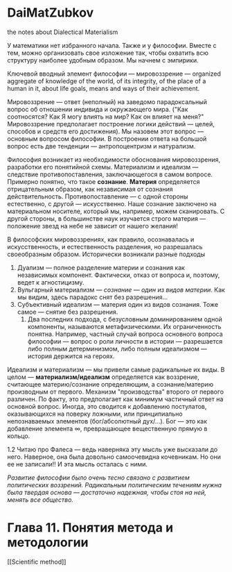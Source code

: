 # DaiMatZubkov
the notes about Dialectical Materialism

У математики нет избранного начала. Также и у философии. Вместе с тем, можно организовать свое изложение так, чтобы охватить всю структуру наиболее удобным образом. Мы начнем с эмпирики.

Ключевой вводный элемент философии — мировоззрение — organized aggregate of knowledge of the world, of its integrity, of the place of a human in it, about life goals, means and ways of their achievement.

Мировоззрение — ответ (неполный) на заведомо парадоксальный вопрос об отношении индивида и окружающего мира. ("Как соотносятся? Как Я могу влиять на мир? Как он влияет на меня?" Мировоззрение предполагает построение логики действий — целей, способов и средств его достижения). Мы назовем этот вопрос — основным вопросом философии.
В построении ответа на большой вопрос есть две тенденции — антропоцентризм и натурализм.

Философия возникает из необходимости обоснования мировоззрения, разработки его понятийной схемы.
Материализм и идеализм — следствие противопоставления, заключающегося в самом вопросе. 
Примерно понятно, что такое __сознание__. __Материя__ определяется отрицательным образом, как независимая от сознания действительность.
Противопоставление — с одной стороны естественно, с другой — искусственно. Наше сознание заключено на материальном носителе, который мы, например, можем сканировать. С другой стороны, в большинстве наук изучается строго материя — положение звезд на небе не зависит от нашего желания!

В философских мировоззрениях, как правило, осознавалась и искусственность, и естественность разделения, но разрешалась своеобразным образом. Исторически возникали разные подходы
1. Дуализм — полное разделение материи и сознания как независимых компонент. Фактически, отказ от вопроса и, поэтому, ведет к агностицизму.
2. Вульгарный материализм — _сознание — один из видов материи_. Как мы видим, здесь парадокс снят без разрешения...
3. Субъективный идеализм — материя один из видов сознания. Тоже самое — снятие без разрешения.
	1. Два последних подхода, с безусловным доминированием одной компоненты, называются метафизическими. Их ограниченность понятна. Например, частный случай вопроса основного вопроса философии — вопрос о роли личности в истории — разрешается либо полным детерминизмом, либо полным идеализмом — история держится на героях.

Идеализм и материализм — мы привели самые радикальные их виды. В целом — __материализм/идеализм__ определяется как воззрение, считающее материю/сознание определяющим, а сознание/материю производным от первого.
Механизм "производства" второго от первого различен. По факту, это предполагает как минимум частичный ответ на основной вопрос. Иногда, это сводится к добавлению постулатов, оказывающихся на поверку ложными, или принципиально непознаваемых элементов (бог/абсолютный дух/...). Бог — это как добавление элемента $\infty$, превращающее вещественную прямую в кольцо.


1.2 Читаю про Фалеса — ведь наверняка эту мысль уже высказали до него. Наверное, она была довольно самоочевидна кочевникам. Но они ее не записали!! И эта мысль осталась с ними.

_Развитие философии было очень тесно связано с развитием политических воззрений. Радикальным политическим течениям нужна была твердая основа — достаточно надежная, чтобы стоя на ней, менять все общество._ 



# Глава 11. Понятия метода и методологии

[[Scientific method]]
